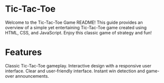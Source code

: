 # Tic-Tac-Toe
Welcome to the Tic-Tac-Toe Game README! This guide provides an overview of a simple yet entertaining Tic-Tac-Toe game created using HTML, CSS, and JavaScript. Enjoy this classic game of strategy and fun!

# Features
Classic Tic-Tac-Toe gameplay.
Interactive design with a responsive user interface.
Clear and user-friendly interface.
Instant win detection and game-over announcements.



